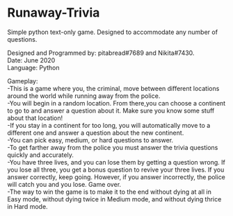# Runaway-Trivia
Simple python text-only game. Designed to accommodate any number of questions.

Designed and Programmed by: pitabread#7689 and Nikita#7430.\
Date: June 2020\
Language: Python

Gameplay:\
-This is a game where you, the criminal, move between different locations around the world while running away from the police.\
-You will begin in a random location. From there,you can choose a continent to go to and answer a question about it. Make sure you know some stuff about that location!\
-If you stay in a continent for too long, you will automatically move to a different one and answer a question about the new continent.\
-You can pick easy, medium, or hard questions to answer.\
-To get farther away from the police you must answer the trivia questions quickly and accurately.\
-You have three lives, and you can lose them by getting a question wrong. If you lose all three, you get a bonus question to revive your three lives. If you answer correctly, keep going. However, if you answer incorrectly, the police will catch you and you lose. Game over.\
-The way to win the game is to make it to the end without dying at all in Easy mode, without dying twice in Medium mode, and without dying thrice in Hard mode.


